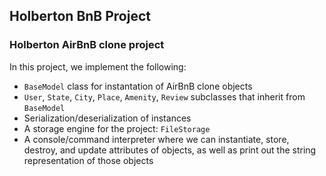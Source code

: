 ## Holberton BnB Project

### Holberton AirBnB clone project
In this project, we implement the following:
- `BaseModel` class for instantation of AirBnB clone objects
- `User`, `State`, `City`, `Place`, `Amenity`, `Review` subclasses that inherit from `BaseModel`
- Serialization/deserialization of instances
- A storage engine for the project: `FileStorage`
- A console/command interpreter where we can instantiate, store, destroy, and update attributes of objects, as well as print out the string representation of those objects
